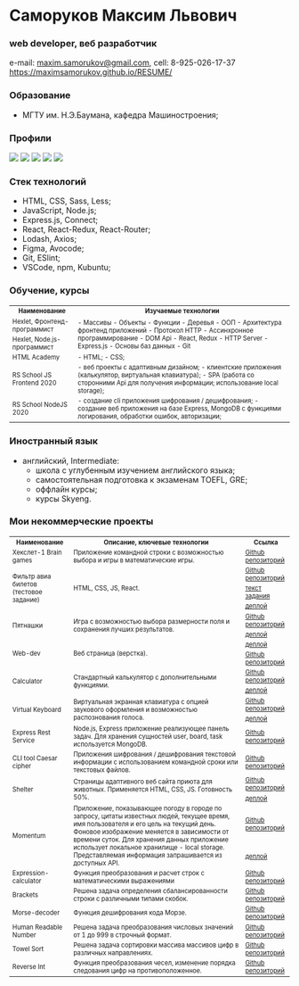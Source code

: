 # Саморуков Максим Львович
### web developer, веб разработчик
e-mail: maxim.samorukov@gmail.com,
cell: 8-925-026-17-37
https://maximsamorukov.github.io/RESUME/

### Образование
- МГТУ им. Н.Э.Баумана, кафедра Машиностроения;

### Профили

[![](https://img.shields.io/static/v1?label=HH&message=Resume&color=red&style=flat-square)](https://hh.ru/resume/5dbce090ff07a13a4f0039ed1f735a674f6363) [![](https://img.shields.io/static/v1?label=Github&message=Profile&logo=github&color=success&style=flat-square)](https://github.com/MaximSamorukov) [![](https://img.shields.io/static/v1?label=Hexlet&message=Profile&color=informational&style=flat-square)](https://ru.hexlet.io/u/maksim_ralph) [![](https://img.shields.io/static/v1?label=Codewars&message=Profile&logo=codewars&color=orange&style=flat-square)](https://www.codewars.com/users/Maxim%20Samorukov) [![](https://img.shields.io/static/v1?label=LinkedIn&message=Profile&logo=linkedin&color=blueviolet&style=flat-square)](https://www.linkedin.com/in/maxim-samorukov-a2b10691/)

### Стек технологий
- HTML, CSS, Sass, Less;
- JavaScript, Node.js;
- Express.js, Connect;
- React, React-Redux, React-Router;
- Lodash, Axios;
- Figma, Avocode;
- Git, ESlint;
- VSCode, npm, Kubuntu;

### Обучение, курсы

  <table style="font-size: 80%" width="100%">
    <tr>
      <th>Наименование</th>
      <th>Изучаемые технологии</th>
    </tr>
    <tr>
      <td>Hexlet, Фронтенд-программист</td>
      <td rowspan="2">
        - Массивы
        - Объекты
        - Функции
        - Деревья
        - ООП
        - Архитектура фронтенд приложений
        - Протокол HTTP
        - Ассинхронное программирование
        - DOM Api
        - React, Redux
        - HTTP Server
        - Express.js
        - Основы баз данных
        - Git
      </td>
    </tr>
    <tr>
      <td>Hexlet, Node.js-программист</td>
    </tr>
    <tr>
      <td>HTML Academy</td>
      <td>
        - HTML;
        - CSS;
      </td>
    </tr>
    <tr>
      <td>RS School JS Frontend 2020</td>
      <td>
        - веб проекты с адаптивным дизайном;
        - клиентские приложения (калькулятор, виртуальная клавиатура);
        - SPA (работа со сторонними Api для получения информации; использование local storage);
      </td>
    </tr>
    <tr>
      <td>RS School NodeJS 2020</td>
      <td>
        - создание cli приложения шифрования / дешифрования;
        - создание веб приложения на базе Express, MongoDB с функциями логирования, обработки ошибок, авторизации;
      </td>
    </tr>
  </table>

### Иностранный язык
- английский, Intermediate:
  - школа с углубенным изучением английского языка;
  - самостоятельная подготовка к экзаменам TOEFL, GRE;
  - оффлайн курсы;
  - курсы Skyeng.


### Мои некоммерческие проекты
  <table style="font-size: 80%" width="100%">
    <tr>
                <th>Наименование</th>
                <th>Описание, ключевые технологии</th>
                <th>Ссылка</th>
            </tr>
            <tr>
                <td>Хекслет-1 Brain games</td>
                <td>Приложение командной строки с возможностью выбора и игры в математические игры.</td>
                <td><a href="https://github.com/MaximSamorukov/frontend-project-lvl1">Github репозиторий</a></td>
            </tr>
            <tr>
                <td rowspan="3">Фильтр авиа билетов (тестовое задание)</td>
                <td rowspan="3">HTML, CSS, JS, React.</td>
                <td><a href="https://github.com/MaximSamorukov/avia-sales-front-end">Github репозиторий</a></td>
            </tr>
            <td><a href="https://github.com/KosyanMedia/test-tasks/tree/master/aviasales_frontend">текст задания</a>
            </td>
            </tr>
            <tr>
                <td><a href="https://avia-sales-app.herokuapp.com/">деплой</a></td>
            </tr>
            <tr>
                <td rowspan="2">Пятнашки</td>
                <td rowspan="2">Игра с возможностью выбора размерности поля и сохранения лучших результатов.</td>
                <td><a href="https://github.com/MaximSamorukov/data-test/tree/gem-puzzle">Github репозиторий</a></td>
            </tr>
            <tr>
                <td><a href="https://MaximSamorukov.github.io/data-test/gem-puzzle/gem-puzzle/dist/">деплой</a></td>
            </tr>
            <tr>
                <td rowspan="2">Web-dev</td>
                <td rowspan="2">Веб страница (верстка).</td>
                <td><a href="https://maximsamorukov.github.io/webdev/">деплой</a></td>
            </tr>
            <tr>
                <td><a href="https://github.com/MaximSamorukov/data-test/tree/webdev">Github репозиторий</a></td>
            </tr>
            <tr>
                <td rowspan="2">Calculator</td>
                <td rowspan="2">Стандартный калькулятор с дополнительными функциями.</td>
                <td><a href="https://github.com/MaximSamorukov/data-test/tree/calculator">Github репозиторий</a></td>
            </tr>
            <tr>
                <td><a href="https://MaximSamorukov.github.io/data-test/calculator">деплой</a></td>
            </tr>
            <tr>
                <td rowspan="2">Virtual Keyboard</td>
                <td rowspan="2">Виртуальная экранная клавиатура с опцией звукового оформления и возможностью
                    распознования
                    голоса.</td>
                <td><a href="https://github.com/MaximSamorukov/data-test/tree/virtual">Github
                        репозиторий</a></td>
            </tr>
            <tr>
                <td><a href="https://MaximSamorukov.github.io/data-test/virtual-keyboard">деплой</a>
                </td>
            </tr>
            <tr>
                <td>Express Rest Service</td>
                <td>Node.js, Express приложение реализующее панель задач. Для хранения сущностей user, board, task
                    используется MongoDB.</td>
                <td><a href="https://github.com/MaximSamorukov/nodejs-rss-course">Github репозиторий</a></td>
            </tr>
            <tr>
                <td>CLI tool Caesar cipher</td>
                <td>Приложения шифрования / дешифрования текстовой информации с использованием командной сроки или
                    текстовых
                    файлов.</td>
                <td><a href="https://github.com/MaximSamorukov/caesar-cipher">Github репозиторий</a></td>
            </tr>
            <tr>
                <td rowspan="2">Shelter</td>
                <td rowspan="2">Страницы адаптивного веб сайта приюта для животных. Применяется HTML, CSS, JS.
                    Готовность
                    50%.</td>
                <td><a href="https://github.com/MaximSamorukov/data-test/tree/shelter">Github
                        репозиторий</a></td>
            </tr>
            <tr>
                <td><a href="https://MaximSamorukov.github.io/data-test/shelter/pages/main/">деплой</a>
                </td>
            </tr>
            <tr>
                <td rowspan="2">Momentum</td>
                <td rowspan="2">Приложение, показывающее погоду в городе по запросу, цитаты известных людей, текущее
                    время,
                    имя пользователя и его цель на текущий день. Фоновое изображение меняется в зависимости от времени
                    суток. Для хранения данных приложение использует локальное хранилище - local storage. Представляемая
                    информация запрашивается из доступных API.</td>
                <td><a href="https://github.com/MaximSamorukov/data-test/tree/momentum">Github
                        репозиторий</a></td>
            </tr>
            <tr>
                <td><a href="https://MaximSamorukov.github.io/data-test/momentum">деплой</a></td>
            </tr>
            <tr>
                <td>Expression-calculator</td>
                <td>Функция преобразования и расчет строк с математическими выражениями</td>
                <td><a href="https://github.com/MaximSamorukov/expression-calculator">Github репозиторий</a></td>
            </tr>
            <tr>
                <td>Brackets</td>
                <td>Решена задача определения сбалансированности строки с различными типами скобок.</td>
                <td><a href="https://github.com/MaximSamorukov/brackets">Github репозиторий</a></td>
            </tr>
            <tr>
                <td>Morse-decoder</td>
                <td>Функция дешифрования кода Морзе.</td>
                <td><a href="https://github.com/MaximSamorukov/morse-decoder">Github репозиторий</a></td>
            </tr>
            <tr>
                <td>Human Readable Number</td>
                <td>Решена задача преобразования числовых значений от 1 до 999 в строчный формат.</td>
                <td><a href="https://github.com/MaximSamorukov/human-readable-number">Github репозиторий</a></td>
            </tr>
            <tr>
                <td>Towel Sort</td>
                <td>Решена задача сортировки массива массивов цифр в различных направлениях.</td>
                <td><a href="https://github.com/MaximSamorukov/towel-sort">Github репозиторий</a></td>
            </tr>
            <tr>
                <td>Reverse Int</td>
                <td>Функция преобразования чесел, изменение порядка следования цифр на противоположенное.</td>
                <td><a href="https://github.com/MaximSamorukov/reverse-int">Github репозиторий</a></td>
            </tr>
  </table>


